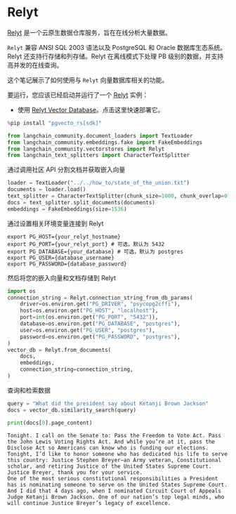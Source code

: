 # Relyt

[Relyt](https://docs.relyt.cn/docs/vector-engine/use/) 是一个云原生数据仓库服务，旨在在线分析大量数据。

`Relyt` 兼容 ANSI SQL 2003 语法以及 PostgreSQL 和 Oracle 数据库生态系统。Relyt 还支持行存储和列存储。Relyt 在离线模式下处理 PB 级别的数据，并支持高并发的在线查询。

这个笔记展示了如何使用与 `Relyt` 向量数据库相关的功能。

要运行，您应该已经启动并运行了一个 [Relyt](https://docs.relyt.cn/) 实例：

- 使用 [Relyt Vector Database](https://docs.relyt.cn/docs/vector-engine/use/)。点击这里快速部署它。

```python
%pip install "pgvecto_rs[sdk]"
```

```python
from langchain_community.document_loaders import TextLoader
from langchain_community.embeddings.fake import FakeEmbeddings
from langchain_community.vectorstores import Relyt
from langchain_text_splitters import CharacterTextSplitter
```

通过调用社区 API 分割文档并获取嵌入向量

```python
loader = TextLoader("../../how_to/state_of_the_union.txt")
documents = loader.load()
text_splitter = CharacterTextSplitter(chunk_size=1000, chunk_overlap=0)
docs = text_splitter.split_documents(documents)
embeddings = FakeEmbeddings(size=1536)
```

通过设置相关环境变量连接到 Relyt

```
export PG_HOST={your_relyt_hostname}
export PG_PORT={your_relyt_port} # 可选，默认为 5432
export PG_DATABASE={your_database} # 可选，默认为 postgres
export PG_USER={database_username}
export PG_PASSWORD={database_password}
```

然后将您的嵌入向量和文档存储到 Relyt

```python
import os
connection_string = Relyt.connection_string_from_db_params(
    driver=os.environ.get("PG_DRIVER", "psycopg2cffi"),
    host=os.environ.get("PG_HOST", "localhost"),
    port=int(os.environ.get("PG_PORT", "5432")),
    database=os.environ.get("PG_DATABASE", "postgres"),
    user=os.environ.get("PG_USER", "postgres"),
    password=os.environ.get("PG_PASSWORD", "postgres"),
)
vector_db = Relyt.from_documents(
    docs,
    embeddings,
    connection_string=connection_string,
)
```

查询和检索数据

```python
query = "What did the president say about Ketanji Brown Jackson"
docs = vector_db.similarity_search(query)
```

```python
print(docs[0].page_content)
```

```output
Tonight. I call on the Senate to: Pass the Freedom to Vote Act. Pass the John Lewis Voting Rights Act. And while you’re at it, pass the Disclose Act so Americans can know who is funding our elections. 
Tonight, I’d like to honor someone who has dedicated his life to serve this country: Justice Stephen Breyer—an Army veteran, Constitutional scholar, and retiring Justice of the United States Supreme Court. Justice Breyer, thank you for your service. 
One of the most serious constitutional responsibilities a President has is nominating someone to serve on the United States Supreme Court. 
And I did that 4 days ago, when I nominated Circuit Court of Appeals Judge Ketanji Brown Jackson. One of our nation’s top legal minds, who will continue Justice Breyer’s legacy of excellence.
```